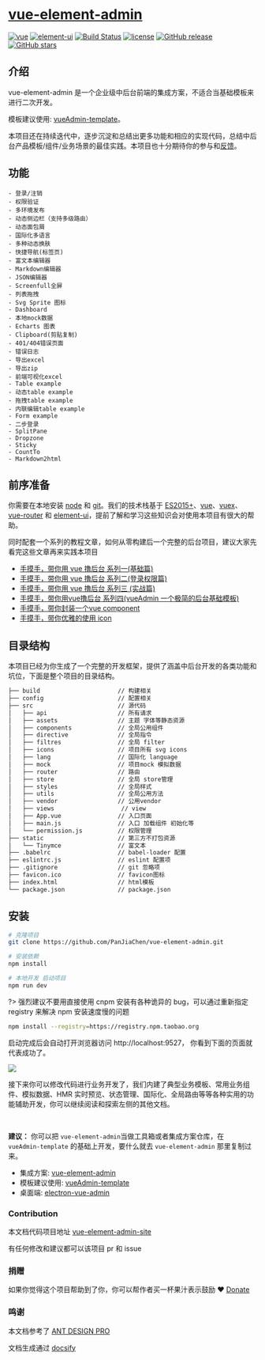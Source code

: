 # [vue-element-admin](https://github.com/PanJiaChen/vue-element-admin)

[![vue](https://img.shields.io/badge/vue-2.5.9-brightgreen.svg ':no-zoom')](https://github.com/vuejs/vue)
[![element-ui](https://img.shields.io/badge/element--ui-2.0.5-brightgreen.svg ':no-zoom')](https://github.com/ElemeFE/element)
[![Build Status](https://travis-ci.org/PanJiaChen/vue-element-admin.svg?branch=master)](https://travis-ci.org/PanJiaChen/vue-element-admin)
[![license](https://img.shields.io/github/license/mashape/apistatus.svg ':no-zoom')](https://github.com/PanJiaChen/vue-element-admin/blob/master/LICENSE)
[![GitHub release](https://img.shields.io/github/release/PanJiaChen/vue-element-admin.svg ':no-zoom')](https://github.com/PanJiaChen/vue-element-admin/releases)
[![GitHub stars](https://img.shields.io/github/stars/PanJiaChen/vue-element-admin.svg?style=social&label=Stars ':no-zoom')](https://github.com/PanJiaChen/vue-element-admin)

## 介绍

vue-element-admin 是一个企业级中后台前端的集成方案，不适合当基础模板来进行二次开发。

模板建议使用: [vueAdmin-template](https://github.com/PanJiaChen/vueAdmin-template)。

本项目还在持续迭代中，逐步沉淀和总结出更多功能和相应的实现代码，总结中后台产品模板/组件/业务场景的最佳实践。本项目也十分期待你的参与和[反馈](https://github.com/PanJiaChen/vue-element-admin/issues)。

## 功能
```
- 登录/注销
- 权限验证
- 多环境发布
- 动态侧边栏（支持多级路由）
- 动态面包屑
- 国际化多语言
- 多种动态换肤
- 快捷导航(标签页)
- 富文本编辑器
- Markdown编辑器
- JSON编辑器
- Screenfull全屏
- 列表拖拽
- Svg Sprite 图标
- Dashboard
- 本地mock数据
- Echarts 图表
- Clipboard(剪贴复制)
- 401/404错误页面
- 错误日志
- 导出excel
- 导出zip
- 前端可视化excel
- Table example
- 动态table example
- 拖拽table example
- 内联编辑table example
- Form example
- 二步登录
- SplitPane
- Dropzone
- Sticky
- CountTo
- Markdown2html
```

## 前序准备

你需要在本地安装 [node](http://nodejs.org/) 和 [git](https://git-scm.com/)。我们的技术栈基于 [ES2015+](http://es6.ruanyifeng.com/)、[vue](https://cn.vuejs.org/index.html)、[vuex](https://vuex.vuejs.org/zh-cn/)、[vue-router](https://router.vuejs.org/zh-cn/) 和 [element-ui](https://github.com/ElemeFE/element)，提前了解和学习这些知识会对使用本项目有很大的帮助。

同时配套一个系列的教程文章，如何从零构建后一个完整的后台项目，建议大家先看完这些文章再来实践本项目
 - [手摸手，带你用 vue 撸后台 系列一(基础篇)](https://juejin.im/post/59097cd7a22b9d0065fb61d2)
 - [手摸手，带你用 vue 撸后台 系列二(登录权限篇)](https://juejin.im/post/591aa14f570c35006961acac)
 - [手摸手，带你用 vue 撸后台 系列三 (实战篇)](https://juejin.im/post/593121aa0ce4630057f70d35)
 - [手摸手，带你用vue撸后台 系列四(vueAdmin 一个极简的后台基础模板)](https://juejin.im/post/595b4d776fb9a06bbe7dba56)
 - [手摸手，带你封装一个vue component](https://segmentfault.com/a/1190000009090836)
 - [手摸手，带你优雅的使用 icon](https://juejin.im/post/59bb864b5188257e7a427c09)

## 目录结构

本项目已经为你生成了一个完整的开发框架，提供了涵盖中后台开发的各类功能和坑位，下面是整个项目的目录结构。

```bash
├── build                      // 构建相关  
├── config                     // 配置相关
├── src                        // 源代码
│   ├── api                    // 所有请求
│   ├── assets                 // 主题 字体等静态资源
│   ├── components             // 全局公用组件
│   ├── directive              // 全局指令
│   ├── filtres                // 全局 filter
│   ├── icons                  // 项目所有 svg icons
│   ├── lang                   // 国际化 language
│   ├── mock                   // 项目mock 模拟数据
│   ├── router                 // 路由
│   ├── store                  // 全局 store管理
│   ├── styles                 // 全局样式
│   ├── utils                  // 全局公用方法
│   ├── vendor                 // 公用vendor
│   ├── views                   // view
│   ├── App.vue                // 入口页面
│   ├── main.js                // 入口 加载组件 初始化等
│   └── permission.js          // 权限管理
├── static                     // 第三方不打包资源
│   └── Tinymce                // 富文本
├── .babelrc                   // babel-loader 配置
├── eslintrc.js                // eslint 配置项
├── .gitignore                 // git 忽略项
├── favicon.ico                // favicon图标
├── index.html                 // html模板
└── package.json               // package.json

```

## 安装

```bash
# 克隆项目
git clone https://github.com/PanJiaChen/vue-element-admin.git

# 安装依赖
npm install

# 本地开发 启动项目
npm run dev
```

?> 强烈建议不要用直接使用 cnpm 安装有各种诡异的 bug，可以通过重新指定 registry 来解决 npm 安装速度慢的问题

```bash
npm install --registry=https://registry.npm.taobao.org
```

启动完成后会自动打开浏览器访问 http://localhost:9527， 你看到下面的页面就代表成功了。

![](https://wpimg.wallstcn.com/1bc334a6-32a8-4f29-a037-ac3f5ce32588.png)

接下来你可以修改代码进行业务开发了，我们内建了典型业务模板、常用业务组件、模拟数据、HMR 实时预览、状态管理、国际化、全局路由等等各种实用的功能辅助开发，你可以继续阅读和探索左侧的其他文档。

<br/>

**建议：**  你可以把 `vue-element-admin`当做工具箱或者集成方案仓库，在 `vueAdmin-template` 的基础上开发，要什么就去 `vue-element-admin` 那里复制过来。

 - 集成方案: [vue-element-admin](https://github.com/PanJiaChen/vue-element-admin)
 - 模板建议使用: [vueAdmin-template](https://github.com/PanJiaChen/vueAdmin-template)  
 - 桌面端: [electron-vue-admin](https://github.com/PanJiaChen/electron-vue-admin)

### Contribution
本文档代码项目地址 [vue-element-admin-site](https://github.com/PanJiaChen/vue-element-admin-site)

有任何修改和建议都可以该项目 pr 和 issue

### 捐赠
如果你觉得这个项目帮助到了你，你可以帮作者买一杯果汁表示鼓励 :heart:
[Donate](donate.md)

### 鸣谢
本文档参考了 [ANT DESIGN PRO](https://pro.ant.design/)

文档生成通过 [docsify](https://github.com/QingWei-Li/docsify)

